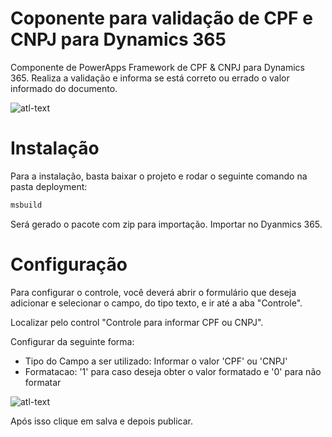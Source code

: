 # Coponente para validação de CPF e CNPJ para Dynamics 365
Componente de PowerApps Framework de CPF & CNPJ para Dynamics 365. Realiza a validação e informa se está correto ou errado o valor informado do documento.

![atl-text](https://github.com/michaelfp/pcf-cpfcnpj-control/blob/master/example/pcf-cpfcnpj-control.gif)


# Instalação

Para a instalação, basta baixar o projeto e rodar o seguinte comando na pasta deployment:

```sh 
msbuild
```
Será gerado o pacote com zip para importação. Importar no Dyanmics 365.

# Configuração

Para configurar o controle, você deverá abrir o formulário que deseja adicionar  e selecionar o campo, do tipo texto, e ir até a aba "Controle".


Localizar pelo control "Controle para informar CPF ou CNPJ". 

Configurar da seguinte forma:
* Tipo do Campo a ser utilizado: Informar o valor 'CPF' ou 'CNPJ'
* Formatacao: '1' para caso deseja obter o valor formatado e '0' para não formatar

![atl-text](https://github.com/michaelfp/pcf-cpfcnpj-control/blob/master/example/pcf-cpfcnpj-cofig.jpg)

Após isso clique em salva e depois publicar.
